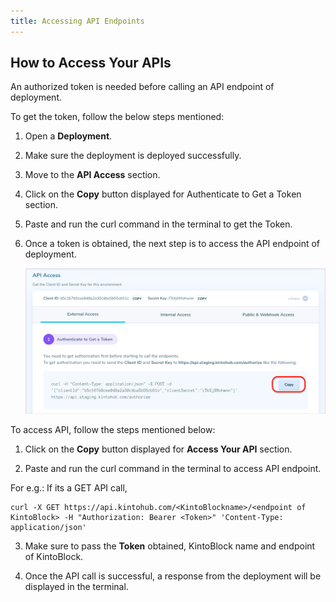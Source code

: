 ```yaml
---
title: Accessing API Endpoints
---
```


## How to Access Your APIs

An authorized token is needed before calling an API endpoint of deployment.

To get the token, follow the below steps mentioned:

1. Open a **Deployment**.

2. Make sure the deployment is deployed successfully.

3. Move to the **API Access** section.

4. Click on the **Copy** button displayed for Authenticate to Get a Token section.

5. Paste and run the curl command in the terminal to get the Token.

6. Once a token is obtained, the next step is to access the API endpoint of deployment.

    ![Screenshot](/docs/assets/auth-token.png)

To access API, follow the steps mentioned below:

1. Click on the **Copy** button displayed for **Access Your API** section.

2. Paste and run the curl command in the terminal to access API endpoint.

For e.g.: If its a GET API call,

```
curl -X GET https://api.kintohub.com/<KintoBlockname>/<endpoint of KintoBlock> -H "Authorization: Bearer <Token>" 'Content-Type: application/json'
```

3. Make sure to pass the **Token** obtained, KintoBlock name and endpoint of KintoBlock.

4. Once the API call is successful, a response from the deployment will be displayed in the terminal.
